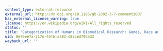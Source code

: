 ```yaml
---
content_type: external-resource
external_url: http://dx.doi.org/10.1186/gb-2002-3-7-comment2007
has_external_license_warning: true
license: https://en.wikipedia.org/wiki/All_rights_reserved
status: ''
title: 'Categorization of Humans in Biomedical Research: Genes, Race and Disease'
uid: 0e7eee7a-217e-404b-aa83-c88ced79ba33
wayback_url: ''
---
```

